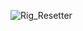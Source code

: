 ![Rig_Resetter](https://user-images.githubusercontent.com/55367064/134273829-f0ed9251-5a6d-494e-b790-f638453c2c69.png)
